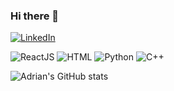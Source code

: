 ### Hi there 👋

[![LinkedIn](https://img.shields.io/badge/LinkedIn-Profile-blue?logo=linkedin)](https://www.linkedin.com/in/conea-adrian/)

![ReactJS](https://img.shields.io/badge/-ReactJS-61DAFB?logo=react&logoColor=white&style=for-the-badge) ![HTML](https://img.shields.io/badge/-HTML5-E34F26?logo=html5&logoColor=white&style=for-the-badge) ![Python](https://img.shields.io/badge/-Python-3776AB?logo=python&logoColor=white&style=for-the-badge) ![C++](https://img.shields.io/badge/-C++-00599C?logo=c%2B%2B&logoColor=white&style=for-the-badge)

![Adrian's GitHub stats](https://github-readme-stats.vercel.app/api?username=ConeaAdrian&show_icons=true&theme=radical)




<!--
**ConeaAdrian/ConeaAdrian** is a ✨ _special_ ✨ repository because its `README.md` (this file) appears on your GitHub profile.




Here are some ideas to get you started:

- 🔭 I’m currently working on ...
- 🌱 I’m currently learning ...
- 👯 I’m looking to collaborate on ...
- 🤔 I’m looking for help with ...
- 💬 Ask me about ...
- 📫 How to reach me: ...
- 😄 Pronouns: ...
- ⚡ Fun fact: ...
-->
